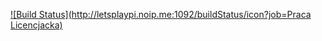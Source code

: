 [![Build Status](http://letsplaypi.noip.me:1092/buildStatus/icon?job=Praca Licencjacka)](http://letsplaypi.noip.me:1092/job/Praca%20Licencjacka/)
